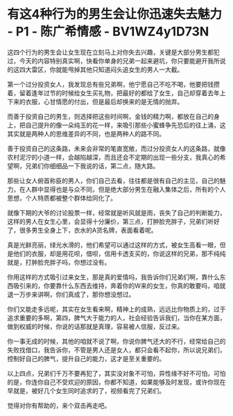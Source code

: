 # 有这4种行为的男生会让你迅速失去魅力 - P1 - 陈广希情感 - BV1WZ4y1D73N

这四个行为的男生会让女生现在立刻马上对你失去兴趣，关键是大部分男生都犯过，今天的内容特别真实啊，快看你单身的兄弟一起来避坑，你只要能避开我所说的这四大雷区，你就能甩掉其他只知道闷头追女生的男人一大截。

第一个过分投资女人，我发现总有些兄弟啊，他宁愿自己不吃不喝，他要把钱攒着，留着逢年过节的时候给女生买礼物，把最好的都给了女生，自己却穿着去年上下来的衣服，心甘情愿的付出，但是最后却换来的是无情的抛弃。

而善于投资自己的男生，则选择把这些时间啊，金钱的精力啊，都放在自己的身上，把自己提升的像一朵纯玉的花一样，来吸引那些小蜜蜂争先恐后的往上涌，这其实就是两种人的思维差异的不同，也是两种人的路不同。

善于投资自己的这条路，未来会非常的笔直宽敞，而过分投资女人的这条路，就像农村泥泞的小道一样，会越陷越深，而且还会不定期的出现一些分支，我真心的希望啊，兄弟们你细细品一下我说的话，第二点，随大路。

那些让女人俯首称臣的男人，你们自己去看，往往都是很有自己的主见，自己的魅力，在人群中显得也是与众不同，但是绝大部分男生在融入集体之后，所有的个人思想，个人特质都被整个群体给同化了。

就像下期的大爷的讨论股票一样，经常就是听风就是雨，丧失了自己的判断能力，这样的男人在女生心里，会显得十分廉价，第三点，打肿脸充胖子，兄弟们听好了，很多男生全身上下，衣水的A货名牌，表面看着呢。

真是光鲜亮丽，绿光水滑的，他们希望可以通过这样的方式，被女生高看一眼，但是他们的衣服，却是用花呗，借呗，信用卡透支买的，你说这样的兄弟，那不纯纯就是，打肿脸充胖子吗，你想过没有。

你用这样的方式吸引过来女生，那是真的爱情吗，我告诉你们兄弟们啊，靠什么东西吸引来的，你要靠什么东西去维持，奔着你的W来的女生，你真的敢要吗，咱就退一万步来讲啊，你们真成了，那你想没想过。

你们又能走多远呢，其实在女生看来啊，精神上的成熟，远远比你物质上的，过于追求重要的多啊，第四，脾气大于能力的人，社会经验告诉我们，当你在某方面，做到权威的时候，你说的话那就是真理，容易被人信服，反过来。

你一事无成的时候，其他的咱就不说了啊，你说你脾气还大的不行，经常给自己的失败找借口，我告诉你，不管是男人还是女人，都只会看不起你，所以说兄弟们，控制好自己的脾气，提升自己的能力，这才是至关重要的。

以上四点，兄弟们千万不要再犯了，其实没对象不可怕，异性缘不好不可怕，可怕的是，你连你自己不受欢迎的原因，你都不知道，如果能够及时发现，或许你现在早就是，被好几个女生同时追求的了，视频看完了兄弟们。

觉得对你有帮助的，来个双击再走吧。